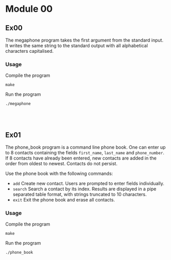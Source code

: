 # Module 00

## Ex00

The megaphone program takes the first argument from the standard input. It writes the same string to the standard output with all alphabetical characters capitalised.

### Usage

Compile the program
```
make
```

Run the program
```
./megaphone
```
<br><br/>


## Ex01

The phone_book program is a command line phone book. One can enter up to 8 contacts containing the fields `first_name`, `last_name` and `phone_number`. If 8 contacts have already been entered, new contacts are added in the order from oldest to newest. Contacts do not persist.

Use the phone book with the following commands:

- `add` Create new contact. Users are prompted to enter fields individually.
- `search` Search a contact by its index. Results are displayed in a pipe separated table format, with strings truncated to 10 characters.
- `exit` Exit the phone book and erase all contacts.


### Usage

Compile the program
```
make
```

Run the program
```
./phone_book
```
<br><br/>